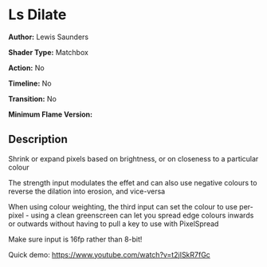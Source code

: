 # Ls Dilate

**Author:** Lewis Saunders

**Shader Type:** Matchbox

**Action:** No

**Timeline:** No

**Transition:** No

**Minimum Flame Version:** 


## Description
Shrink or expand pixels based on brightness, or on closeness to a particular colour

The strength input modulates the effet and can also use negative colours to reverse the dilation into erosion, and vice-versa

When using colour weighting, the third input can set the colour to use per-pixel - using a clean greenscreen can let you spread edge colours inwards or outwards without having to pull a key to use with PixelSpread

Make sure input is 16fp rather than 8-bit!

Quick demo: https://www.youtube.com/watch?v=t2jISkR7fGc
